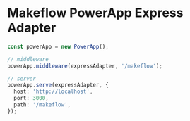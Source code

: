 # Makeflow PowerApp Express Adapter

```ts
const powerApp = new PowerApp();

// middleware
powerApp.middleware(expressAdapter, '/makeflow');

// server
powerApp.serve(expressAdapter, {
  host: 'http://localhost',
  port: 3000,
  path: '/makeflow',
});
```
